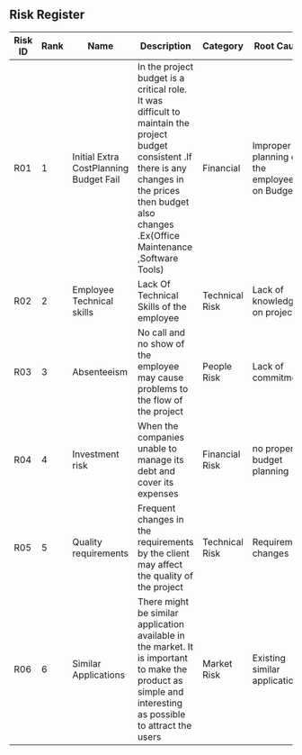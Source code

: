 
## Risk Register

Risk ID| Rank | Name | Description | Category | Root Cause | Triggers | Responses | Risk Owner | Probability | Impact | Status | 
---|---|---|---|---|---|---|---|---|---|---------------|----------------|
R01| 1 | Initial  Extra CostPlanning Budget Fail| In the project budget is a critical role. It was difficult to maintain the project budget consistent .If there is any changes in the prices then budget also changes .Ex(Office Maintenance ,Software Tools)| Financial | Improper planning of the employee on Budget| Rise in Budget | Risk Mitigation | Operational Manager | High| High | Prediction |
R02| 2 | Employee Technical skills |Lack Of Technical Skills of the employee| Technical Risk |Lack of knowledge on project | poor deliverables | Risk Acceptance | Program Manager | High | High | Prediction |
R03| 3 | Absenteeism| No call and no show of the employee may cause problems to the flow of the project| People Risk | Lack of commitment | Production issues | Risk Mitigation |Project Manager| Low | High | Expected |
R04| 4 | Investment risk | When the companies unable to manage its debt and cover its expenses| Financial Risk | no proper budget planning | Delaying deadlines | Risk Avoidance | Financial Manager| High | Medium | Avoided|
R05| 5 | Quality requirements | Frequent changes in the requirements by the client may affect the quality of the project | Technical Risk | Requirement changes| Doesn’t meet user requirements | Risk Acceptance | Project Manager | Medium | High | Expected |
R06| 6 | Similar Applications | There might be similar application available in the market. It is important to make the product as simple and interesting as possible to attract the users | Market Risk | Existing similar applications | Applications | Risk Acceptance | Program manager | High | Medium | Mitigated| 

